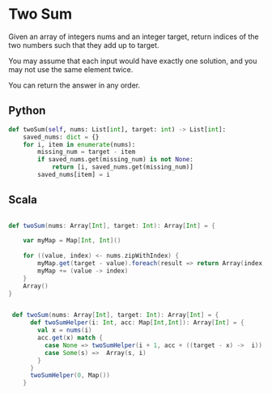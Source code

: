 # Two Sum

Given an array of integers nums and an integer target, return indices of the two numbers such that they add up to target.

You may assume that each input would have exactly one solution, and you may not use the same element twice.

You can return the answer in any order.

## Python

```python
def twoSum(self, nums: List[int], target: int) -> List[int]:
    saved_nums: dict = {}
    for i, item in enumerate(nums):
        missing_num = target - item
        if saved_nums.get(missing_num) is not None:
            return [i, saved_nums.get(missing_num)]
        saved_nums[item] = i
```

## Scala

```scala

def twoSum(nums: Array[Int], target: Int): Array[Int] = {
    
    var myMap = Map[Int, Int]()
    
    for ((value, index) <- nums.zipWithIndex) {            
        myMap.get(target - value).foreach(result => return Array(index, result))
        myMap += (value -> index)
    }        
    Array()
}


 def twoSum(nums: Array[Int], target: Int): Array[Int] = {
      def twoSumHelper(i: Int, acc: Map[Int,Int]): Array[Int] = {
        val x = nums(i)
        acc.get(x) match {
          case None => twoSumHelper(i + 1, acc + ((target - x) ->  i))
          case Some(s) =>  Array(s, i)
        }
      }
      twoSumHelper(0, Map())
    }


```